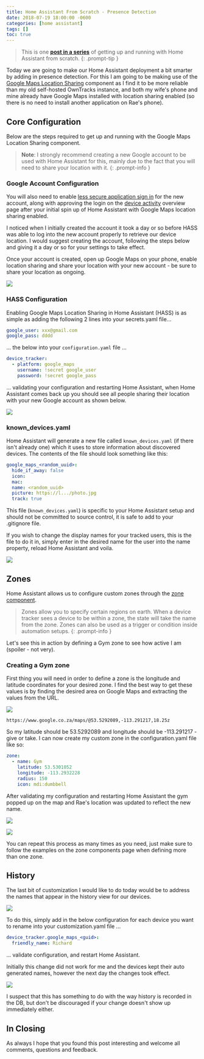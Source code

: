 ```yaml
---
title: Home Assistant From Scratch - Presence Detection
date: 2018-07-19 18:00:00 -0600
categories: [home assistant]
tags: []
toc: true
---
```


> This is one **[post in a series](https://www.richardn.ca/posts/HomeAssistantFromScratchInstallation/)** of getting up and running with Home Assistant from scratch.
{: .prompt-tip }

Today we are going to make our Home Assistant deployment a bit smarter by adding in presence detection. For this I am going to be making use of the [Google Maps Location Sharing](https://www.home-assistant.io/integrations/google_maps/) component as I find it to be more reliable than my old self-hosted OwnTracks instance, and both my wife's phone and mine already have Google Maps installed with location sharing enabled (so there is no need to install another application on Rae's phone).

## Core Configuration
Below are the steps required to get up and running with the Google Maps Location Sharing component.

> **Note**: I strongly recommend creating a new Google account to be used with Home Assistant for this, mainly due to the fact that you will need to share your location with it.
{: .prompt-info }

### Google Account Configuration
You will also need to enable [less secure application sign in](https://myaccount.google.com/lesssecureapps?pli=1&rapt=AEjHL4PmYNJjr7LhnWj_lt7RNWbWlRF2t9o63ABWOnZ4_hKtad_9LXD3C0v9ie3V7MeagABgpmi8r_v91ZUSqz64rMhfEoO86A) for the new account, along with approving the login on the [device activity](https://myaccount.google.com/device-activity) overview page after your initial spin up of Home Assistant with Google Maps location sharing enabled.

I noticed when I initially created the account it took a day or so before HASS was able to log into the new account properly to retrieve our device location. I would suggest creating the account, following the steps below and giving it a day or so for your settings to take effect.

Once your account is created, open up Google Maps on your phone, enable location sharing and share your location with your new account - be sure to share your location as ongoing.

![](/assets/img/2018/2018-07-19/001.png)

### HASS Configuration
Enabling Google Maps Location Sharing in Home Assistant (HASS) is as simple as adding the following 2 lines into your secrets.yaml file...

```yaml
google_user: xxx@gmail.com
google_pass: dddd
```
... the below into your `configuration.yaml` file ...

```yaml
device_tracker:
  - platform: google_maps
    username: !secret google_user
    password: !secret google_pass
```

... validating your configuration and restarting Home Assistant, when Home Assistant comes back up you should see all people sharing their location with your new Google account as shown below.

![](/assets/img/2018/2018-07-19/002.png)

### known_devices.yaml
Home Assistant will generate a new file called `known_devices.yaml` (if there isn't already one) which it uses to store information about discovered devices. The contents of the file should look something like this:

```yaml
google_maps_<random_uuid>:
  hide_if_away: false
  icon:
  mac:
  name: <random_uuid>
  picture: https://l.../photo.jpg
  track: true
```

This file (`known_devices.yaml`) is specific to your Home Assistant setup and should not be committed to source control, it is safe to add to your .gitignore file.

If you wish to change the display names for your tracked users, this is the file to do it in, simply enter in the desired name for the user into the name property, reload Home Assistant and voila.

![](/assets/img/2018/2018-07-19/003.png)

## Zones
Home Assistant allows us to configure custom zones through the [zone component](https://www.home-assistant.io/integrations/zone/).

> Zones allow you to specify certain regions on earth. When a device tracker sees a device to be within a zone, the state will take the name from the zone. Zones can also be used as a trigger or condition inside automation setups.
{: .prompt-info }

Let's see this in action by defining a Gym zone to see how active I am (spoiler - not very).

### Creating a Gym zone
First thing you will need in order to define a zone is the longitude and latitude coordinates for your desired zone. I find the best way to get these values is by finding the desired area on Google Maps and extracting the values from the URL.

![](/assets/img/2018/2018-07-19/004.png)

`https://www.google.co.za/maps/@53.5292089,-113.291217,18.25z`

So my latitude should be 53.5292089 and longitude should be -113.291217 - give or take. I can now create my custom zone in the configuration.yaml file like so:

```yaml
zone:
  - name: Gym
    latitude: 53.5301052
    longitude: -113.2932228
    radius: 150
    icon: mdi:dumbbell
```

After validating my configuration and restarting Home Assistant the gym popped up on the map and Rae's location was updated to reflect the new name.

![](/assets/img/2018/2018-07-19/005.png)

![](/assets/img/2018/2018-07-19/006.png)

You can repeat this process as many times as you need, just make sure to follow the examples on the zone components page when defining more than one zone.

## History
The last bit of customization I would like to do today would be to address the names that appear in the history view for our devices.

![](/assets/img/2018/2018-07-19/007.png)

To do this, simply add in the below configuration for each device you want to rename into your customization.yaml file ...

```yaml
device_tracker.google_maps_<guid>:
  friendly_name: Richard
```

... validate configuration, and restart Home Assistant.

Initially this change did not work for me and the devices kept their auto generated names, however the next day the changes took effect.

![](/assets/img/2018/2018-07-19/008.png)

I suspect that this has something to do with the way history is recorded in the DB, but don't be discouraged if your change doesn't show up immediately either.

## In Closing
As always I hope that you found this post interesting and welcome all comments, questions and feedback.
